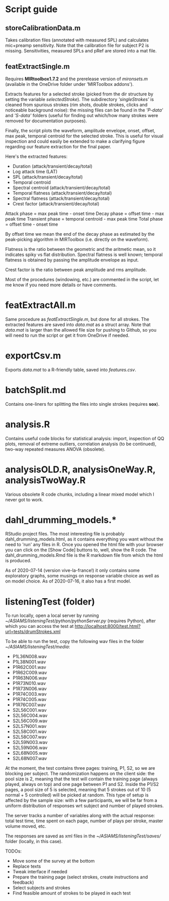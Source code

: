 # Script guide

## storeCalibrationData.m

Takes calibration files (annotated with measured SPL) and calculates mic+preamp sensitivity. Note that the calibration file for subject P2 is missing. Sensitivities, measured SPLs and pRef are stored into a mat file.

## featExtractSingle.m

Requires **MIRtoolbox1.7.2** and the prerelease version of *mironsets.m* (available in the OneDrive folder under 'MIRToolbox addons').

Extracts features for a selected stroke (picked from the dir structure by setting the variable *selectedStroke*). The subdirectory *'singleStrokes'* is cleaned from spurious strokes (rim shots, double strokes, clicks and noticeable background noise): the missing files can be found in the *'P-data'* and *'S-data'* folders (useful for finding out which/how many strokes were removed for documentation purposes).

Finally, the script plots the waveform, amplitude envelope, onset, offset, max peak, temporal centroid for the selected stroke. This is useful for visual inspection and could easily be extended to make a clarifying figure regarding our feature extraction for the final paper.

Here's the extracted features:

- Duration (attack/transient/decay/total)
- Log attack time (LAT)
- SPL (attack/transient/decay/total)
- Temporal centroid
- Spectral centroid (attack/transient/decay/total)
- Temporal flatness (attack/transient/decay/total)
- Spectral flatness (attack/transient/decay/total)
- Crest factor (attack/transient/decay/total)

Attack phase = max peak time - onset time
Decay phase = offset time - max peak time
Transient phase = temporal centroid - max peak time
Total phase = offset time - onset time

By offset time we mean the end of the decay phase as estimated by the peak-picking algorithm in MIRToolbox (i.e. directly on the waveform).

Flatness is the ratio between the geometric and the aritmetic mean, so it indicates spiky vs flat distribution. Spectral flatness is well known; temporal flatness is obtained by passing the amplitude envelope as input.

Crest factor is the ratio between peak amplitude and rms amplitude.

Most of the procedures (windowing, etc.) are commented in the script, let me know if you need more details or have comments.

# featExtractAll.m

Same procedure as *featExtractSingle.m*, but done for all strokes. The extracted features are saved into *data.mat* as a struct array. Note that *data.mat* is larger than the allowed file size for pushing to Github, so you will need to run the script or get it from OneDrive if needed.

# exportCsv.m

Exports *data.mat* to a R-friendly table, saved into *features.csv*.

# batchSplit.md

Contains one-liners for splitting the files into single strokes (requires **sox**).

# analysis.R

Contains useful code blocks for statistical analysis: import, inspection of QQ plots, removal of extreme outliers, correlation analysis (to be continued), two-way repeated measures ANOVA (obsolete).

# analysisOLD.R, analysisOneWay.R, analysisTwoWay.R

Various obsolete R code chunks, including a linear mixed model which I never got to work.

# dahl_drumming_models.*

RStudio project files. The most interesting file is probably dahl_drumming_models.html, as it contains everything you want without the need to 'run' any files in R. Once you opened the html file with your browser you can click on the [Show Code] buttons to, well, show the R code. The dahl_drumming_models.Rmd file is the R markdown file from which the html is produced.

As of 2020-07-14 (version vive-la-france!) it only contains some exploratory graphs, some musings on response variable choice as well as on model choice. As of 2020-07-16, it also has a first model.

# listeningTest (folder)

To run locally, open a local server by running *~/ASIAMS/listeningTest/python/pythonServer.py* (requires Python), after which you can access the test at [http://localhost:8000/test.html?url=tests/drumStrokes.xml](http://localhost:8000/test.html?url=tests/drumStrokes.xml)

To be able to run the test, copy the following wav files in the folder *~/ASIAMS/listeningTest/media*:

- P1L36N008.wav
- P1L38N001.wav
- P1R62C001.wav
- P1R62C009.wav
- P1R63N006.wav
- P1R73N010.wav
- P1R73N006.wav
- P1R74C003.wav
- P1R74C005.wav
- P1R76C007.wav
- S2L56C001.wav
- S2L56C004.wav
- S2L56C009.wav
- S2L57N001.wav
- S2L58C001.wav
- S2L58C007.wav
- S2L59N003.wav
- S2L59N006.wav
- S2L68N005.wav
- S2L68N007.wav

At the moment, the test contains three pages: training, P1, S2, so we are blocking per subject. The randomization happens on the client side: the pool size is 2, meaning that the test will contain the training page (always played, always on top) and one page between P1 and S2. Inside the P1/S2 pages, a pool size of 5 is selected, meaning that 5 strokes out of 10 (5 normal + 5 controlled) will be picked at random. This type of setup is affected by the sample size: with a few participants, we will be far from a uniform distribution of responses wrt subject and number of played strokes.

The server tracks a number of variables along with the actual response: total test time, time spent on each page, number of plays per stroke, master volume moved, etc.

The responses are saved as xml files in the *~/ASIAMS/listeningTest/saves/* folder (locally, in this case).

TODOs:

- Move some of the survey at the bottom
- Replace texts
- Tweak interface if needed
- Prepare the training page (select strokes, create instructions and feedback)
- Select subjects and strokes
- Find feasible amount of strokes to be played in each test

